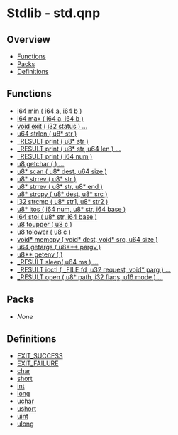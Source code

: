 # Stdlib - std.qnp

## Overview
 - [Functions](#functions)
 - [Packs](#packs)
 - [Definitions](#definitions)

## Functions
 - [i64 min ( i64 a, i64 b )]()
 - [i64 max ( i64 a, i64 b )]()
 - [void exit ( i32 status ) ...]()
 - [u64 strlen ( u8* str )]()
 - [_RESULT print ( u8* str )]()
 - [_RESULT print ( u8* str, u64 len ) ...]()
 - [_RESULT print ( i64 num )]()
 - [u8 getchar ( ) ...]()
 - [u8* scan ( u8* dest, u64 size )]()
 - [u8* strrev ( u8* str )]()
 - [u8* strrev ( u8* str, u8* end )]()
 - [u8* strcpy ( u8* dest, u8* src )]()
 - [i32 strcmp ( u8* str1, u8* str2 )]()
 - [u8* itos ( i64 num, u8* str, i64 base )]()
 - [i64 stoi ( u8* str, i64 base )]()
 - [u8 toupper ( u8 c )]()
 - [u8 tolower ( u8 c )]()
 - [void* memcpy ( void* dest, void* src, u64 size )]()
 - [u64 getargs ( u8*** pargv )]()
 - [u8** getenv ( )]()
 - [_RESULT sleep( u64 ms ) ...]()
 - [_RESULT ioctl ( _FILE fd, u32 request, void* parg ) ...]()
 - [_RESULT open ( u8* path, i32 flags, u16 mode ) ...]()

## Packs
 - _None_

## Definitions
 - [EXIT_SUCCESS]()
 - [EXIT_FAILURE]()
 - [char]()
 - [short]()
 - [int]()
 - [long]()
 - [uchar]()
 - [ushort]()
 - [uint]()
 - [ulong]()
